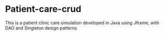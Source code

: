 # Patient-care-crud
This is a patient clinic care simulation developed in Java using Jframe, with DAO and Singleton design patterns  

